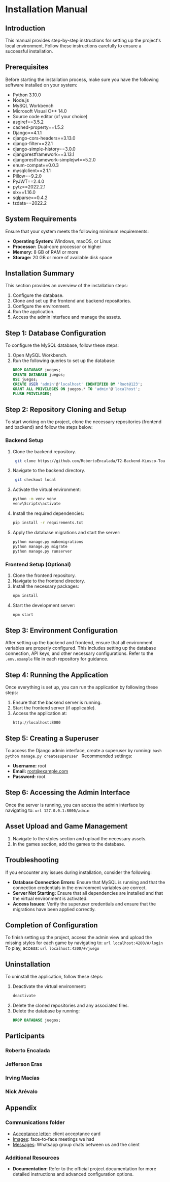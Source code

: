 # Installation Manual

## Introduction
This manual provides step-by-step instructions for setting up the project's local environment. Follow these instructions carefully to ensure a successful installation.

## Prerequisites
Before starting the installation process, make sure you have the following software installed on your system:
- Python 3.10.0
- Node.js
- MySQL Workbench
- Microsoft Visual C++ 14.0
- Source code editor (of your choice)
- asgiref==3.5.2
- cached-property==1.5.2
- Django==4.1.1
- django-cors-headers==3.13.0
- django-filter==22.1
- django-simple-history==3.0.0
- djangorestframework==3.13.1
- djangorestframework-simplejwt==5.2.0
- enum-compat==0.0.3
- mysqlclient==2.1.1
- Pillow==9.2.0
- PyJWT==2.4.0
- pytz==2022.2.1
- six==1.16.0
- sqlparse==0.4.2
- tzdata==2022.2


## System Requirements
Ensure that your system meets the following minimum requirements:
- **Operating System:** Windows, macOS, or Linux
- **Processor:** Dual-core processor or higher
- **Memory:** 8 GB of RAM or more
- **Storage:** 20 GB or more of available disk space

## Installation Summary
This section provides an overview of the installation steps:
1. Configure the database.
2. Clone and set up the frontend and backend repositories.
3. Configure the environment.
4. Run the application.
5. Access the admin interface and manage the assets.

## Step 1: Database Configuration
To configure the MySQL database, follow these steps:
1. Open MySQL Workbench.
2. Run the following queries to set up the database:
    ```sql
    DROP DATABASE juegos;
    CREATE DATABASE juegos;
    USE juegos;
    CREATE USER 'admin'@'localhost' IDENTIFIED BY 'Root@123';
    GRANT ALL PRIVILEGES ON juegos.* TO 'admin'@'localhost';
    FLUSH PRIVILEGES;
    ```

## Step 2: Repository Cloning and Setup
To start working on the project, clone the necessary repositories (frontend and backend) and follow the steps below:

### Backend Setup
1. Clone the backend repository.
   ```bash
    git clone https://github.com/RobertoEncalada/T2-Backend-Kiosco-Touch
    ```
3. Navigate to the backend directory.
   ```bash
    git checkout local
    ```
5. Activate the virtual environment:
    ```bash
    python -m venv venv
    venv\Scripts\activate
    ```
6. Install the required dependencies:
    ```bash
    pip install -r requirements.txt
    ```
7. Apply the database migrations and start the server:
    ```bash
    python manage.py makemigrations
    python manage.py migrate
    python manage.py runserver
    ```

### Frontend Setup (Optional)
1. Clone the frontend repository.
2. Navigate to the frontend directory.
3. Install the necessary packages:
    ```bash
    npm install
    ```
4. Start the development server:
    ```bash
    npm start
    ```

## Step 3: Environment Configuration
After setting up the backend and frontend, ensure that all environment variables are properly configured. This includes setting up the database connection, API keys, and other necessary configurations. Refer to the `.env.example` file in each repository for guidance.

## Step 4: Running the Application
Once everything is set up, you can run the application by following these steps:
1. Ensure that the backend server is running.
2. Start the frontend server (if applicable).
3. Access the application at:
    ```url
    http://localhost:8000
    ```

## Step 5: Creating a Superuser
To access the Django admin interface, create a superuser by running:
    ```bash
    python manage.py createsuperuser
    ```
Recommended settings:
- **Username:** root
- **Email:** root@example.com
- **Password:** root

## Step 6: Accessing the Admin Interface
Once the server is running, you can access the admin interface by navigating to:
    ```url
    127.0.0.1:8000/admin
    ```

## Asset Upload and Game Management
1. Navigate to the styles section and upload the necessary assets.
2. In the games section, add the games to the database.

## Troubleshooting
If you encounter any issues during installation, consider the following:
- **Database Connection Errors:** Ensure that MySQL is running and that the connection credentials in the environment variables are correct.
- **Server Not Starting:** Ensure that all dependencies are installed and that the virtual environment is activated.
- **Access Issues:** Verify the superuser credentials and ensure that the migrations have been applied correctly.

## Completion of Configuration
To finish setting up the project, access the admin view and upload the missing styles for each game by navigating to:
    ```url
    localhost:4200/#/login
    ```
To play, access:
    ```url
    localhost:4200/#/juego
    ```

## Uninstallation
To uninstall the application, follow these steps:
1. Deactivate the virtual environment:
    ```bash
    deactivate
    ```
2. Delete the cloned repositories and any associated files.
3. Delete the database by running:
    ```sql
    DROP DATABASE juegos;
    ```
## Participants
### Roberto Encalada
### Jefferson Eras
### Irving Macías
### Nick Arévalo

## Appendix
### Communications folder
- [Acceptance letter](https://github.com/RobertoEncalada/T2-Backend-Kiosco-Touch/tree/local/Communications/Acceptance%20letter): client acceptance card
- [Images](https://github.com/RobertoEncalada/T2-Backend-Kiosco-Touch/tree/local/Communications/Images): face-to-face meetings we had
- [Messages](https://github.com/RobertoEncalada/T2-Backend-Kiosco-Touch/tree/local/Communications/Messages): Whatsapp group chats between us and the client

   
### Additional Resources
- **Documentation:** Refer to the official project documentation for more detailed instructions and advanced configuration options.


